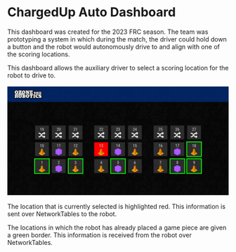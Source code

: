 # ChargedUp Auto Dashboard

This dashboard was created for the 2023 FRC season. The team was prototyping a system in which during the match, the driver could hold down a button and the robot would autonomously drive to and align with one of the scoring locations.

This dashboard allows the auxiliary driver to select a scoring location for the robot to drive to.
<br>
<br>
![A preview of the dashboard](./public/images/site-preview.png)

The location that is currently selected is highlighted red. This information is sent over NetworkTables to the robot.

The locations in which the robot has already placed a game piece are given a green border. This information is received from the robot over NetworkTables.
